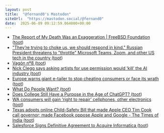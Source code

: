 ```yaml
---
layout: post
title:  "@fernand0's Mastodon"
siteUrl:  "https://mastodon.social/@fernand0"
date:  2025-06-09 09:12:59.064000+00:00
---
```

*  [The Report of My Death Was an Exaggeration \| FreeBSD Foundation ](https://freebsdfoundation.org/blog/the-report-of-my-death-was-an-exaggeration) ([toot](https://mastodon.social/@fernand0/114652635402641783))
*  ["They’re trying to choke us, we should respond in kind." Russian President threatens to "throttle" Microsoft Teams, Zoom, and other US tech in the country ](https://www.windowscentral.com/software-apps/theyre-trying-to-choke-us-we-should-respond-in-kind-russian-president-threatens-to-throttle-microsoft-teams-zoom-and-other-us-tech-in-the-countr) ([toot](https://mastodon.social/@fernand0/114652507470633254))
*  [Vagón nº8 ](https://www.flickr.com/photos/fernand0/54560107543) ([toot](https://mastodon.social/@fernand0/114650860488730300))
*  [Nick Clegg says asking artists for use permission would ‘kill’ the AI industry ](https://www.theverge.com/news/674366/nick-clegg-uk-ai-artists-policy-lette) ([toot](https://mastodon.social/@fernand0/114650758359289179))
*  [Europe warns giant e-tailer to stop cheating consumers or face its wrath ](https://www.theregister.com/2025/05/27/eu_shein_warning) ([toot](https://mastodon.social/@fernand0/114648944258978086))
*  [What Do People Want? ](https://www.nber.org/papers/w3384) ([toot](https://mastodon.social/@fernand0/114648588354823646))
*  [Does College Still Have a Purpose in the Age of ChatGPT?  ](https://www.bloomberg.com/opinion/articles/2025-05-27/ai-role-in-college-brings-education-closer-to-a-crisis-point) ([toot](https://mastodon.social/@fernand0/114648369257249093))
*  [WA consumers will gain ‘right to repair’ cellphones, other electronics  ](https://www.seattletimes.com/business/technology/wa-consumers-will-gain-right-to-repair-cellphones-other-electronics/) ([toot](https://mastodon.social/@fernand0/114648237901118880))
*  [Texas adopts online Child-Safety Bill that made Apple CEO Tim Cook call governor; made Facebook oppose Apple and Google - The Times of India ](https://timesofindia.indiatimes.com/technology/tech-news/texas-adopts-online-child-safety-bill-that-made-apple-ceo-tim-cook-call-governor-made-facebook-oppose-apple-and-google/articleshow/121448688.cm) ([toot](https://mastodon.social/@fernand0/114647877380231181))
*  [Salesforce Signs Definitive Agreement to Acquire Informatica ](https://www.salesforce.com/news/press-releases/2025/05/27/salesforce-signs-definitive-agreement-to-acquire-informatica/?bc=H) ([toot](https://mastodon.social/@fernand0/114647810550770943))
